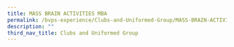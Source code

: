```yaml
---
title: MASS BRAIN ACTIVITIES MBA
permalink: /bvps-experience/Clubs-and-Uniformed-Group/MASS-BRAIN-ACTIVITIES-MBA/
description: ""
third_nav_title: Clubs and Uniformed Group
---
```

